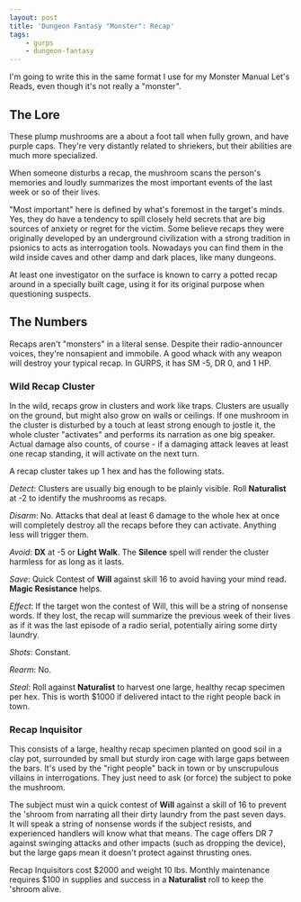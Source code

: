 ```yaml
---
layout: post
title: 'Dungeon Fantasy "Monster": Recap'
tags:
    - gurps
    - dungeon-fantasy
---
```


I'm going to write this in the same format I use for my Monster Manual Let's
Reads, even though it's not really a "monster".

## The Lore

These plump mushrooms are a about a foot tall when fully grown, and have purple
caps. They're very distantly related to shriekers, but their abilities are much
more specialized.

When someone disturbs a recap, the mushroom scans the person's memories and
loudly summarizes the most important events of the last week or so of their
lives.

"Most important" here is defined by what's foremost in the target's minds. Yes,
they do have a tendency to spill closely held secrets that are big sources of
anxiety or regret for the victim. Some believe recaps they were originally
developed by an underground civilization with a strong tradition in psionics to
acts as interrogation tools. Nowadays you can find them in the wild inside caves
and other damp and dark places, like many dungeons.

At least one investigator on the surface is known to carry a potted recap around
in a specially built cage, using it for its original purpose when questioning
suspects.

## The Numbers

Recaps aren't "monsters" in a literal sense. Despite their radio-announcer
voices, they're nonsapient and immobile. A good whack with any weapon will
destroy your typical recap. In GURPS, it has SM -5, DR 0, and 1 HP.

### Wild Recap Cluster

In the wild, recaps grow in clusters and work like traps. Clusters are usually
on the ground, but might also grow on walls or ceilings. If one mushroom in the
cluster is disturbed by a touch at least strong enough to jostle it, the whole
cluster "activates" and performs its narration as one big speaker. Actual damage
also counts, of course - if a damaging attack leaves at least one recap
standing, it will activate on the next turn.

A recap cluster takes up 1 hex and has the following stats.

_Detect_: Clusters are usually big enough to be plainly visible. Roll
**Naturalist** at -2 to identify the mushrooms as recaps.

_Disarm_: No. Attacks that deal at least 6 damage to the whole hex at once will
completely destroy all the recaps before they can activate. Anything less will
trigger them.

_Avoid_: **DX** at -5 or **Light Walk**. The **Silence** spell will render the
cluster harmless for as long as it lasts.

_Save_: Quick Contest of **Will** against skill 16 to avoid having your mind
read. **Magic Resistance** helps.

_Effect_: If the target won the contest of Will, this will be a string of
nonsense words. If they lost, the recap will summarize the previous week of
their lives as if it was the last episode of a radio serial, potentially airing
some dirty laundry.

_Shots_: Constant.

_Rearm_: No.

_Steal_: Roll against **Naturalist** to harvest one large, healthy recap
specimen per hex. This is worth $1000 if delivered intact to the right people
back in town.

### Recap Inquisitor

This consists of a large, healthy recap specimen planted on good soil in a clay
pot, surrounded by small but sturdy iron cage with large gaps between the
bars. It's used by the "right people" back in town or by unscrupulous villains
in interrogations. They just need to ask (or force) the subject to poke the
mushroom.

The subject must win a quick contest of **Will** against a skill of 16 to
prevent the 'shroom from narrating all their dirty laundry from the past seven
days. It will speak a string of nonsense words if the subject resists, and
experienced handlers will know what that means. The cage offers DR 7 against
swinging attacks and other impacts (such as dropping the device), but the large
gaps mean it doesn't protect against thrusting ones.

Recap Inquisitors cost $2000 and weight 10 lbs. Monthly maintenance requires
$100 in supplies and success in a **Naturalist** roll to keep the 'shroom alive.
